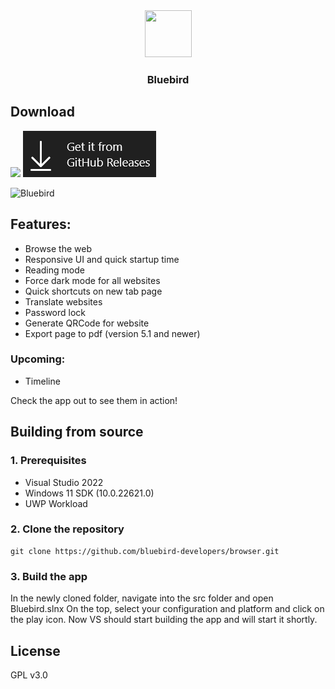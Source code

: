 <div align="center">
  <img src="src/Bluebird/Assets/Square44x44Logo.scale-200.png" height="75" width="75" />
  <h3>Bluebird</h3>
</div>

## Download
<a href="https://www.microsoft.com/store/productId/9PNXW61T4T0V" target="_blank"><img src="images/msstorebadge.png" /></a> <a href="https://bluebird-developers.github.io/releases/bluebird.appinstaller" target="_blank"><img src="images/ghreleasesbadge.png" /></a>

![Bluebird](images/heroimage.png)

## Features:
- Browse the web
- Responsive UI and quick startup time
- Reading mode
- Force dark mode for all websites
- Quick shortcuts on new tab page
- Translate websites
- Password lock
- Generate QRCode for website
- Export page to pdf (version 5.1 and newer)

### Upcoming:
- Timeline

Check the app out to see them in action! 

## Building from source

### 1. Prerequisites
- Visual Studio 2022
- Windows 11 SDK (10.0.22621.0)
- UWP Workload

### 2. Clone the repository
```batch
git clone https://github.com/bluebird-developers/browser.git
```

### 3. Build the app
In the newly cloned folder, navigate into the src folder and open Bluebird.slnx
On the top, select your configuration and platform and click on the play icon.
Now VS should start building the app and will start it shortly.


## License
GPL v3.0
